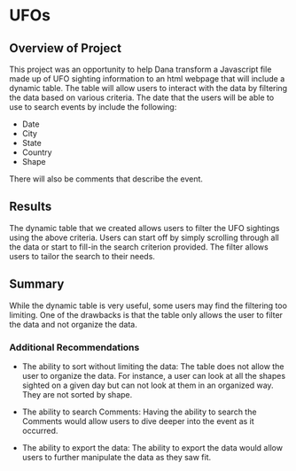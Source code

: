 # UFOs

## Overview of Project

This project was an opportunity to help Dana transform a Javascript file made up of UFO sighting information to an html webpage that will include a dynamic table. The table will allow users to interact with the data by filtering the data based on various criteria. 
The date that the users will be able to use to search events by include the following:

-	Date
-	City
-	State
-	Country
-	Shape

There will also be comments that describe the event. 

## Results

The dynamic table that we created allows users to filter the UFO sightings using the above criteria. Users can start off by simply scrolling through all the data or start to fill-in the search criterion provided. The filter allows users to tailor the search to their needs. 

## Summary

While the dynamic table is very useful, some users may find the filtering too limiting. One of the drawbacks is that the table only allows the user to filter the data and not organize the data.

### Additional Recommendations

-	The ability to sort without limiting the data:
	The table does not allow the user to organize the data. For instance, a user can look at all the shapes sighted on a given day but can not look at them in an organized way. They are not sorted by shape. 

-	The ability to search Comments:
	Having the ability to search the Comments would allow users to dive deeper into the event as it occurred. 

-	The ability to export the data:
	The ability to export the data would allow users to further manipulate the data as they saw fit. 


